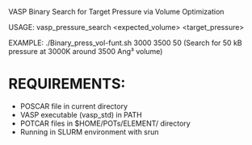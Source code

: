
 VASP Binary Search for Target Pressure via Volume Optimization

 USAGE: vasp_pressure_search <temperature> <expected_volume> <target_pressure>

 EXAMPLE: ./Binary_press_vol-funt.sh 3000 3500 50
         (Search for 50 kB pressure at 3000K around 3500 Ang³ volume)

# REQUIREMENTS:
- POSCAR file in current directory
 - VASP executable (vasp_std) in PATH
 - POTCAR files in $HOME/POTs/ELEMENT/ directory
 - Running in SLURM environment with srun

